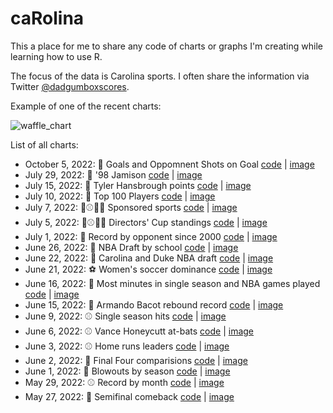 # caRolina

This a place for me to share any code of charts or graphs I'm creating while learning how to use R. 

The focus of the data is Carolina sports. I often share the information via Twitter [@dadgumboxscores](https://twitter.com/dadgumboxscores). 

Example of one of the recent charts: 

![waffle_chart](https://github.com/gallochris/caRolina/blob/main/2022_06_06/vh.png)


List of all charts: 

- October 5, 2022: 🏑 Goals and Oppomnent Shots on Goal [code](https://github.com/gallochris/caRolina/blob/main/2022_10_05/10_05_2022_fockey.R) | [image](https://github.com/gallochris/caRolina/blob/main/2022_10_05/fockey.png)
- July 29, 2022: 🏀 '98 Jamison [code](https://github.com/gallochris/caRolina/blob/main/2022_07_29/07_29_2022_antawn.R) | [image](https://github.com/gallochris/caRolina/blob/main/2022_07_29/antawn.png)
- July 15, 2022: 🏀 Tyler Hansbrough points [code](https://github.com/gallochris/caRolina/blob/main/2022_07_15/07_15_22_thans.R) | [image](https://github.com/gallochris/caRolina/blob/main/2022_07_15/phans.png)
- July 10, 2022: 🏀 Top 100 Players [code](https://github.com/gallochris/caRolina/blob/main/2022_07_10/07_10_22_greats.R) | [image](https://github.com/gallochris/caRolina/blob/main/2022_07_10/gg.png)
- July 7, 2022: 🏈⚾️🏀🏐 Sponsored sports [code](https://github.com/gallochris/caRolina/blob/main/2022_07_07/07_07_22_sports_count.R) | [image](https://github.com/gallochris/caRolina/blob/main/2022_07_07/vs.png)
- July 5, 2022: 🏈⚾️🏀🏐 Directors' Cup standings [code](https://github.com/gallochris/caRolina/blob/main/2022_07_05/07_05_22_director_cup.R) | [image](https://github.com/gallochris/caRolina/blob/main/2022_07_05/cup.png)
- July 1, 2022: 🏈 Record by opponent since 2000 [code](https://github.com/gallochris/caRolina/blob/main/2022_07_01/07_01_22_fball_opponents.R) | [image](https://github.com/gallochris/caRolina/blob/main/2022_07_01/fball.png)
- June 26, 2022: 🏀 NBA Draft by school [code](https://github.com/gallochris/caRolina/blob/main/2022_06_26/06_26_22_nba_college.R) | [image](https://github.com/gallochris/caRolina/blob/main/2022_06_26/picks.png)
- June 22, 2022: 🏀 Carolina and Duke NBA draft [code](https://github.com/gallochris/caRolina/blob/main/2022_06_22/06_22_22_duke_unc_nba.R) | [image](https://github.com/gallochris/caRolina/blob/main/2022_06_22/nba_duke_unc.png)
- June 21, 2022: ⚽️ Women's soccer dominance [code](https://github.com/gallochris/caRolina/blob/main/2022_06_21/06_21_22_wsoc.R) | [image](https://github.com/gallochris/caRolina/blob/main/2022_06_21/wsoc.png)
- June 16, 2022: 🏀 Most minutes in single season and NBA games played [code](https://github.com/gallochris/caRolina/blob/main/2022_06_16/06_16_22_minutes.R) | [image](https://github.com/gallochris/caRolina/blob/main/2022_06_16/minutes.png)
- June 15, 2022: 🏀 Armando Bacot rebound record [code](https://github.com/gallochris/caRolina/blob/main/2022_06_15/06_15_22_mando.R) | [image](https://github.com/gallochris/caRolina/blob/main/2022_06_15/big_mando.png)
- June 9, 2022: ⚾️ Single season hits [code](https://github.com/gallochris/caRolina/blob/main/2022_06_09/06_09_22_hits.R) | [image](https://github.com/gallochris/caRolina/blob/main/2022_06_09/hits_table.png)
- June 6, 2022: ⚾️ Vance Honeycutt at-bats [code](https://github.com/gallochris/caRolina/blob/main/2022_06_06/06_06_2022_vh.R) | [image](https://github.com/gallochris/caRolina/blob/main/2022_06_06/vh.png)
- June 3, 2022: ⚾️ Home runs leaders [code](https://github.com/gallochris/caRolina/blob/main/2022_06_03/06_03_22_unc_homers.R) | [image](https://github.com/gallochris/caRolina/blob/main/2022_06_03/dingers.png)
- June 2, 2022: 🏀 Final Four comparisions [code](https://github.com/gallochris/caRolina/blob/main/2022_06_02/06_02_22_unc_ff_teams.R) | [image](https://github.com/gallochris/caRolina/blob/main/2022_06_02/ff_table.png)
- June 1, 2022: 🏀 Blowouts by season [code](https://github.com/gallochris/caRolina/blob/main/2022_06_01/05_26_22_unc_wins.R) | [image](https://github.com/gallochris/caRolina/blob/main/2022_06_01/blowout_chart.png)
- May 29, 2022: ⚾️ Record by month [code](https://github.com/gallochris/caRolina/blob/main/2022_05_29/05_29_22_unc_baseball.R) | [image](https://github.com/gallochris/caRolina/blob/main/2022_05_29/uncbaseball_record_diff.png)
- May 27, 2022: 🥍 Semifinal comeback [code](https://github.com/gallochris/caRolina/blob/main/2022_05_27/2022_05_27_uncwlax_ff_comeback.R) | [image](https://github.com/gallochris/caRolina/blob/main/2022_05_27/uncwlax.png)
